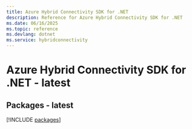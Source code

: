 ```yaml
---
title: Azure Hybrid Connectivity SDK for .NET
description: Reference for Azure Hybrid Connectivity SDK for .NET
ms.date: 06/16/2025
ms.topic: reference
ms.devlang: dotnet
ms.service: hybridconnectivity
---
```

# Azure Hybrid Connectivity SDK for .NET - latest
## Packages - latest
[!INCLUDE [packages](hybrid-connectivity-index.md)]